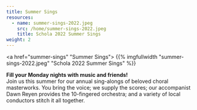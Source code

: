 ```yaml
---
title: Summer Sings
resources:
  - name: summer-sings-2022.jpeg
    src: /home/summer-sings-2022.jpeg
    title: Schola 2022 Summer Sings
weight: 2
---
```


<a href="summer-sings" "Summer Sings">
{{% imgfullwidth "summer-sings-2022.jpeg" "Schola 2022 Summer Sings" %}}
</a>

**Fill your Monday nights with music and friends!**<br>
 Join us this summer for our annual sing-alongs of beloved choral masterworks.
 You bring the voice; we supply the scores; our accompanist Dawn Reyen provides
 the 10-fingered orchestra; and a variety of local conductors stitch it all
 together.
